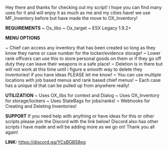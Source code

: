 Hey there and thanks for checking out my script! I hope you can find
many uses for it and will enjoy it as much as me and my cities have! we 
use MF_Inventory before but have made the move to OX_Inventory! 

**REQUIREMENTS**
~ Ox_libs
~ Ox_target
~ ESX Legacy 1.9.2+

**MENU OPTIONS**

~ Chief can access any inventory that has been created so long as they 
know they name or case number for the locker/evidence storage! 
~ Lower rank officers can use this to store personal goods on them
or if they go off duty they can leave their weapons in a safe place! 
~ Deletion is in there but will not work at this time until i figure a 
smooth way to delete they inventories! if you have ideas PLEASE let me know!
~ You can use multiple locations with job based menus and rank 
based chief menus!
~ Each case has a unique id that can be pulled up from anywhere really!


**UTILIZATION**
~ Uses OX_libs for context and Dialog
~ Uses OX_Inventory for storage/lockers
~ Uses StateBags for jobs/ranks! 
~ Webhooks for Creating and Deleting Inventories!


**SUPPORT**
If you need help with anything or have ideas for this or other scripts 
please join the Discord with the link below! Discord also has other 
scripts I have made and will be adding more as we go on! Thank you all 
again!

**LINK:** https://discord.gg/YCsBGB58eg